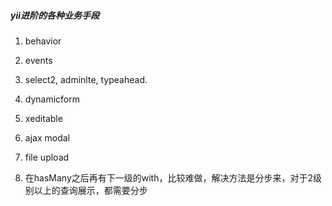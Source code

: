 ##### yii进阶的各种业务手段
1. behavior 
2. events
3. select2, adminlte, typeahead.
4. dynamicform
5. xeditable
6. ajax modal
7. file upload

8. 在hasMany之后再有下一级的with，比较难做，解决方法是分步来，对于2级别以上的查询展示，都需要分步

